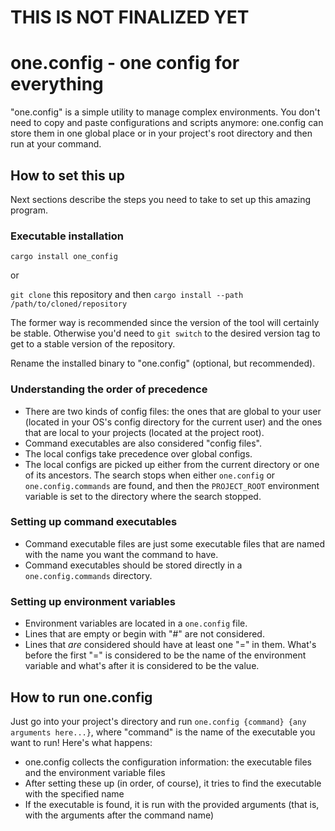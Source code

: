 # THIS IS NOT FINALIZED YET

# one.config - one config for everything

"one.config" is a simple utility to manage complex environments. You don't need to copy and paste configurations and scripts anymore: one.config can store them in one global place or in your project's root directory and then run at your command.

## How to set this up

Next sections describe the steps you need to take to set up this amazing program.

### Executable installation

`cargo install one_config`

or

`git clone` this repository and then `cargo install --path /path/to/cloned/repository`

The former way is recommended since the version of the tool will certainly be stable. Otherwise you'd need to `git switch` to the desired version tag to get to a stable version of the repository.

Rename the installed binary to "one.config" (optional, but recommended).

### Understanding the order of precedence

* There are two kinds of config files: the ones that are global to your user (located in your OS's config directory for the current user) and the ones that are local to your projects (located at the project root).
* Command executables are also considered "config files".
* The local configs take precedence over global configs.
* The local configs are picked up either from the current directory or one of its ancestors. The search stops when either `one.config` or `one.config.commands` are found, and then the `PROJECT_ROOT` environment variable is set to the directory where the search stopped.

### Setting up command executables

* Command executable files are just some executable files that are named with the name you want the command to have.
* Command executables should be stored directly in a `one.config.commands` directory.

### Setting up environment variables

* Environment variables are located in a `one.config` file.
* Lines that are empty or begin with "#" are not considered.
* Lines that *are* considered should have at least one "=" in them. What's before the first "=" is considered to be the name of the environment variable and what's after it is considered to be the value.

## How to run one.config

Just go into your project's directory and run `one.config {command} {any arguments here...}`, where "command" is the name of the executable you want to run! Here's what happens:

* one.config collects the configuration information: the executable files and the environment variable files
* After setting these up (in order, of course), it tries to find the executable with the specified name
* If the executable is found, it is run with the provided arguments (that is, with the arguments after the command name)
